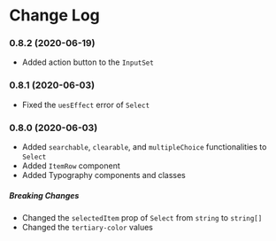 # Change Log


### 0.8.2 (2020-06-19)

- Added action button to the `InputSet`


### 0.8.1 (2020-06-03)

- Fixed the `uesEffect` error of `Select`


### 0.8.0 (2020-06-03)

- Added `searchable`, `clearable`, and `multipleChoice` functionalities to `Select`
- Added `ItemRow` component
- Added Typography components and classes

##### Breaking Changes
- Changed the `selectedItem` prop of `Select` from `string` to `string[]` 
- Changed the `tertiary-color` values